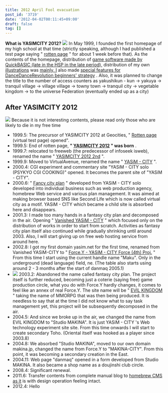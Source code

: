 ```yaml
---
title: 2012 April Fool evacuation
post_id: '3719'
date: '2012-04-02T00:11:45+09:00'
draft: false
tag: []
---
```


**What is YASIMCITY 2012?** ![](/image/old/site/yasim1.jpg) In May 1999, I founded the first homepage of my high school at that time (strictly speaking, although I had published a test page saying " [rotten page](/page-of-rotted) " for about 1 week before that). As the contents of the homepage, distribution of [game software made by QuickBASIC (late in the HSP in the late period),](/category/products/apps?order=ASC) distribution of my own [illustrations](/old/1999/cg/) was [mainly, I](/old/1999/bemani/guide/ddr.html) also made [special features for DanceDanceRevolution beginners' strategy](/old/1999/bemani/guide/ddr.html) . Also, it was planned to change the title to the number of access counters as yakushikun - kun → yakuya → tranquil village → village village → towny town → tranquil city → vegetable kingdom → to the universe Federation (eventually ended up as a city)

## After YASIMCITY 2012

![](/image/old/site/yasim3.jpg) Because it is not interesting contents, please read only those who are likely to die in my free time

*   1999.5: The precursor of YASIMCITY 2012 at Geocities, " [Rotten page](/page-of-rotted) (virtual test page) opened".
*   1999.5: End of rotten page, **" [YASIMCITY 2012](/yasimcity2012) " was born** .
*   1999.7: relocated to freeweb (the predecessor of infoseek isweb), renamed the name " [YASIMCITY 2012 2nd](/yasimcity-2nd) ".
*   1999.9: Moved to VirtualAvenue, renamed the name " [YASiM - CITY](/yasim-city) ".
*   2000.4: CGI experiment and commentary site "YASiM - CITY solo (PSYKYO CGI COOKING)" opened. It becomes the parent site of "YASiM - CITY".
*   2000.6: " [Fancy city plan](/old/2002/kuto/default.html) " developed from YASiM - CITY solo developed into individual business such as web production agency, homebrew Web service and various plan management. It was aimed at making browser based SNS like Second Life which is now called virtual city as a motif. YASiM - CITY which became a child site is absorbed here and disappears.
*   2001.3: I made too many hands in a fantasy city plan and decomposed in the air. Opening " [Vanished YASiM - CITY](/old/2001/1/default.html) " which focused only on the distribution of works in order to start from scratch. Activities as fantasy city plan itself also continued while gradually shrinking until around 2003. Also, I will start giving up on free web hosting service from around here.
*   2002.8: I got my first domain yasim.net for the first time, renamed from Vanished YASiM-CITY to " [Force.Y - YASiM - CITY Force (4th) Proj.](/old/2002/2) " From this time I start using the current handle name "Maku". Only in the underground (dead language) field, ne. (The table also starts using around 2 - 3 months after the start of danmaq 2005.1)
*   ![](/image/old/site/makinacity.png) 2003.2: Abandoned the name called fantasy city plan. The project itself is further reduced, becoming just a coterie (saying free) game production circle, what you do with Force.Y hardly changes, it comes to feel like an annex of real Force.Y. The site name will be " [EVIL KINGDOM](/old/2003/6/) " taking the name of MMORPG that was then being produced. It is needless to say that at the time I did not know what to say task management yet, this project will be subsequently decomposed in the air.
*   2004.5: And since we broke up in the air, we changed the name from EVIL KINGDOM to "Studio MAKINA". It is just YASiM - CITY 's Web technology experiment site site. From this time onwards I will start to create secondary Toho. (Oriental itself was hooked as a player since 2003.8)
*   2004.8: We absorbed "Studio MAKINA", moved to our own domain makina.jp, changed the name from Force.Y to "MAKINA-CITY". From this point, it was becoming a secondary creation in the East.
*   2004.11: Web page "danmaq" opened in a form developed from Studio MAKINA. It also became a shop name as a doujinshi club circle.
*   2008.4: Significant renewal.
*   2011.6: Transfer contents from complete manual blog to [homebrew CMS as it](http://nue.sourceforge.jp/) is with design operation feeling intact.
*   2012.4: Hello